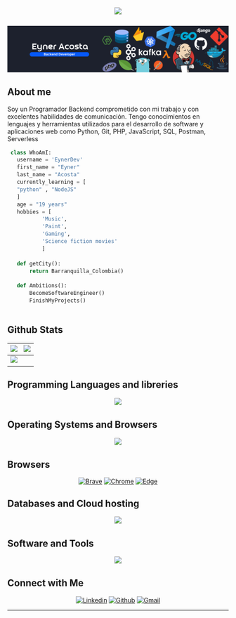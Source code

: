 
<h1 align="center">
  <a href="https://github.com/DenverCoder1/readme-typing-svg"><img src="https://readme-typing-svg.herokuapp.com?lines=Hi+There,+I'm+Eyner;Jr+Back-end+Developer;Full+Stack+Web+Development+Student;Always%20learning%20new%20things&center=true&width=380&height=45"></a>
</h1>

![Github Banner](https://github.com/EynerDev/banner/blob/main/Eyner%20Acosta%20(1).png)

## About me
Soy un Programador Backend comprometido con mi trabajo y con excelentes habilidades de comunicación. Tengo conocimientos en lenguajes y herramientas utilizados para el desarrollo de software y aplicaciones web como Python, Git,  PHP, JavaScript,  SQL, Postman, Serverless 



 ```python
  class WhoAmI:
    username = 'EynerDev'
	first_name = "Eyner"
	last_name = "Acosta"
    currently_learning = [
	"python" , "NodeJS"
	]
    age = "19 years"
	hobbies = [
			'Music',
			'Paint',
		 	'Gaming',
			'Science fiction movies'
			]
	
	def getCity():
		return Barranquilla_Colombia()
	
	def Ambitions():
		BecomeSoftwareEngineer()
		FinishMyProjects()
	
 ```

 
## Github Stats

<img src="https://github-readme-stats.vercel.app/api?username=eyner1003&&show_icons=true&count_private=true&theme=github_dark">|<img src="https://github-readme-streak-stats.herokuapp.com/?user=eyner1003&theme=blueberry_duo"/>
|---|---|
<img src="https://github-readme-stats.vercel.app/api/top-langs/?username=eyner1003&layout=compact&theme=github_dark"/>|

## Programming Languages and libreries

<p align="center">
  <a href="https://skillicons.dev">
    <img src="https://skillicons.dev/icons?i=php,js,django,md,py,flask" />
  </a>
</p>


## Operating Systems and Browsers
<p align="center">
  <a href="https://skillicons.dev">
    <img src="https://skillicons.dev/icons?i=windows" />
  </a>
</p>

## Browsers
<p align= "center">
	<a href="#"><img alt="Brave" src="https://img.shields.io/badge/Brave-FB542B?logo=brave&logoColor=white"></a>
	<a href="#"><img alt="Chrome" src="https://img.shields.io/badge/Google_chrome-4285F4?logo=Google-Chrome&logoColor=white"></a>
	<a href="#"><img alt="Edge" src="https://img.shields.io/badge/Microsoft_Edge-0078D7?logo=Microsoft-edge&logoColor=white"></a>
</p>

## Databases and Cloud hosting

<p align="center">
  <a href="https://skillicons.dev">
    <img src="https://skillicons.dev/icons?i=mongodb,mysql,sqlite "/>
  </a>
</p>

## Software and Tools

<p align="center">
  <a href="https://skillicons.dev">
    <img src="https://skillicons.dev/icons?i=vscode,powershell,postman,github,git,figma,angular,bootstrap,css,html,discord"/>
  </a>
</p>


## Connect with Me


<p align="center">
  <a href="https://www.linkedin.com/in/eyner-acosta-misat-91626a289/"><img alt="Linkedin" title="Eyner Acosta  Linkedin" src="https://img.shields.io/badge/LinkedIn-0077B5?style=for-the-badge&logo=linkedin&logoColor=white"></a>
  <a href="https://github.com/eyner1003"><img alt="Github" title="Eyner Acosta GitHub" src="https://img.shields.io/badge/GitHub-100000?style=for-the-badge&logo=github&logoColor=white"></a>
  <a href="mailto:eyneracosta96@gmail.com"><img alt="Gmail" title="Eyner Acosta Gmail" src="https://img.shields.io/badge/Gmail-D14836?style=for-the-badge&logo=gmail&logoColor=white"></a>

</p>

------

